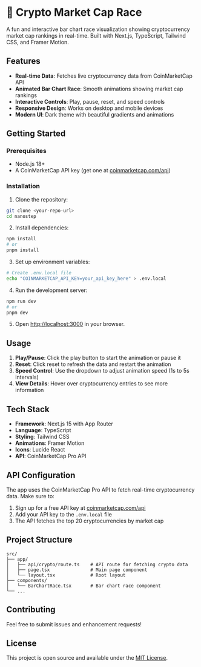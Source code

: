 # 🚀 Crypto Market Cap Race

A fun and interactive bar chart race visualization showing cryptocurrency market cap rankings in real-time. Built with Next.js, TypeScript, Tailwind CSS, and Framer Motion.

## Features

- **Real-time Data**: Fetches live cryptocurrency data from CoinMarketCap API
- **Animated Bar Chart Race**: Smooth animations showing market cap rankings
- **Interactive Controls**: Play, pause, reset, and speed controls
- **Responsive Design**: Works on desktop and mobile devices
- **Modern UI**: Dark theme with beautiful gradients and animations

## Getting Started

### Prerequisites

- Node.js 18+
- A CoinMarketCap API key (get one at [coinmarketcap.com/api](https://coinmarketcap.com/api/))

### Installation

1. Clone the repository:

```bash
git clone <your-repo-url>
cd nanostep
```

2. Install dependencies:

```bash
npm install
# or
pnpm install
```

3. Set up environment variables:

```bash
# Create .env.local file
echo "COINMARKETCAP_API_KEY=your_api_key_here" > .env.local
```

4. Run the development server:

```bash
npm run dev
# or
pnpm dev
```

5. Open [http://localhost:3000](http://localhost:3000) in your browser.

## Usage

1. **Play/Pause**: Click the play button to start the animation or pause it
2. **Reset**: Click reset to refresh the data and restart the animation
3. **Speed Control**: Use the dropdown to adjust animation speed (1s to 5s intervals)
4. **View Details**: Hover over cryptocurrency entries to see more information

## Tech Stack

- **Framework**: Next.js 15 with App Router
- **Language**: TypeScript
- **Styling**: Tailwind CSS
- **Animations**: Framer Motion
- **Icons**: Lucide React
- **API**: CoinMarketCap Pro API

## API Configuration

The app uses the CoinMarketCap Pro API to fetch real-time cryptocurrency data. Make sure to:

1. Sign up for a free API key at [coinmarketcap.com/api](https://coinmarketcap.com/api/)
2. Add your API key to the `.env.local` file
3. The API fetches the top 20 cryptocurrencies by market cap

## Project Structure

```
src/
├── app/
│   ├── api/crypto/route.ts    # API route for fetching crypto data
│   ├── page.tsx               # Main page component
│   └── layout.tsx             # Root layout
├── components/
│   └── BarChartRace.tsx       # Bar chart race component
└── ...
```

## Contributing

Feel free to submit issues and enhancement requests!

## License

This project is open source and available under the [MIT License](LICENSE).
